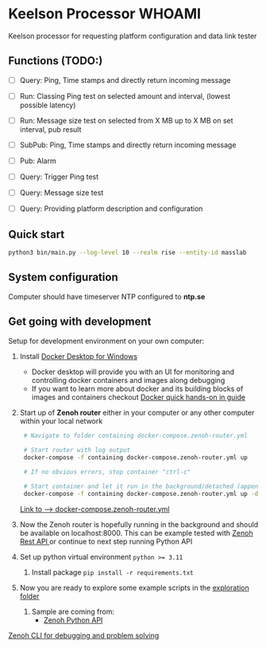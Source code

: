 # Keelson Processor WHOAMI

Keelson processor for requesting platform configuration and data link tester

## Functions (TODO:)

- [ ] Query: Ping, Time stamps and directly return incoming message
- [ ] Run: Classing Ping test on selected amount and interval, (lowest possible latency)
- [ ] Run: Message size test on selected from X MB up to X MB on set interval, pub result

- [ ] SubPub: Ping, Time stamps and directly return incoming message
- [ ] Pub: Alarm
- [ ] Query: Trigger Ping test
- [ ] Query: Message size test
- [ ] Query: Providing platform description and configuration


## Quick start

```bash
python3 bin/main.py --log-level 10 --realm rise --entity-id masslab
```

## System configuration

Computer should have timeserver NTP configured to **ntp.se**

## Get going with development

Setup for development environment on your own computer:

1) Install [Docker Desktop for Windows](https://docs.docker.com/desktop/install/windows-install/)
   - Docker desktop will provide you with an UI for monitoring and controlling docker containers and images along debugging 
   - If you want to learn more about docker and its building blocks of images and containers checkout [Docker quick hands-on in guide](https://docs.docker.com/guides/get-started/)
2) Start up of **Zenoh router** either in your computer or any other computer within your local network 

   ```bash
    # Navigate to folder containing docker-compose.zenoh-router.yml
  
    # Start router with log output 
    docker-compose -f containing docker-compose.zenoh-router.yml up

    # If no obvious errors, stop container "ctrl-c"

    # Start container and let it run in the background/detached (append -d) 
    docker-compose -f containing docker-compose.zenoh-router.yml up -d
   ```

    [Link to --> docker-compose.zenoh-router.yml](docker-compose.zenoh-router.yml)

1) Now the Zenoh router is hopefully running in the background and should be available on localhost:8000. This can be example tested with [Zenoh Rest API ](https://zenoh.io/docs/apis/rest/) or continue to next step running Python API
2) Set up python virtual environment  `python >= 3.11`
   1) Install package `pip install -r requirements.txt`
3)  Now you are ready to explore some example scripts in the [exploration folder](./exploration/) 
    1)  Sample are coming from:
         -   [Zenoh Python API ](https://zenoh-python.readthedocs.io/en/0.10.1-rc/#quick-start-examples)


[Zenoh CLI for debugging and problem solving](https://github.com/RISE-Maritime/zenoh-cli)

